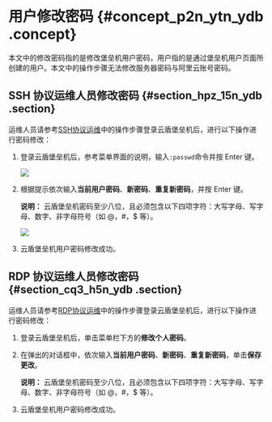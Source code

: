# 用户修改密码 {#concept_p2n_ytn_ydb .concept}

本文中的修改密码指的是修改堡垒机用户密码，用户指的是通过堡垒机用户页面所创建的用户。本文中的操作步骤无法修改服务器密码与阿里云账号密码。

## SSH 协议运维人员修改密码 {#section_hpz_15n_ydb .section}

运维人员请参考[SSH协议运维](cn.zh-CN/用户指南/运维使用手册/SSH协议运维.md#)中的操作步骤登录云盾堡垒机后，进行以下操作进行密码修改：

1.  登录云盾堡垒机后，参考菜单界面的说明，输入`:passwd`命令并按 Enter 键。

    ![](http://static-aliyun-doc.oss-cn-hangzhou.aliyuncs.com/assets/img/12748/4092_zh-CN.png)

2.  根据提示依次输入**当前用户密码**、**新密码**、**重复新密码**，并按 Enter 键。

    **说明：** 云盾堡垒机密码至少八位，且必须包含以下四项字符：大写字母、写字母、数字、非字母符号（如 @，\#，$ 等）。

    ![](http://static-aliyun-doc.oss-cn-hangzhou.aliyuncs.com/assets/img/12748/4093_zh-CN.png)

3.  云盾堡垒机用户密码修改成功。

## RDP 协议运维人员修改密码 {#section_cq3_h5n_ydb .section}

运维人员请参考[RDP协议运维](cn.zh-CN/用户指南/运维使用手册/RDP协议运维.md#)中的操作步骤登录云盾堡垒机后，进行以下操作进行密码修改：

1.  登录云盾堡垒机后，单击菜单栏下方的**修改个人密码**。
2.  在弹出的对话框中，依次输入**当前用户密码**、**新密码**、**重复新密码**，单击**保存更改**。

    **说明：** 云盾堡垒机密码至少八位，且必须包含以下四项字符：大写字母、写字母、数字、非字母符号（如 @，\#，$ 等）。

3.  云盾堡垒机用户密码修改成功。

